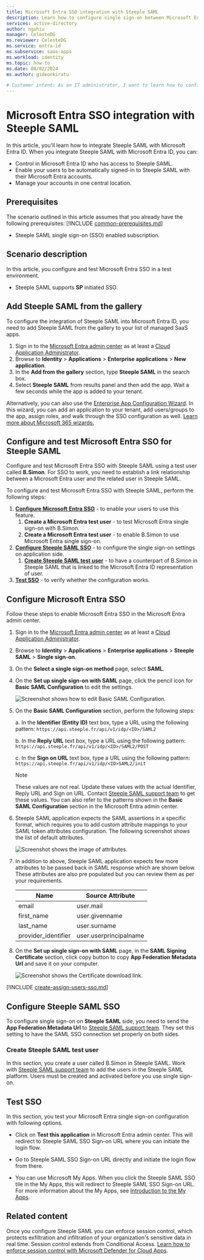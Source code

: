 ```yaml
---
title: Microsoft Entra SSO integration with Steeple SAML
description: Learn how to configure single sign-on between Microsoft Entra ID and Steeple SAML.
services: active-directory
author: nguhiu
manager: CelesteDG
ms.reviewer: CelesteDG
ms.service: entra-id
ms.subservice: saas-apps
ms.workload: identity
ms.topic: how-to
ms.date: 08/02/2024
ms.author: gideonkiratu

# Customer intent: As an IT administrator, I want to learn how to configure single sign-on between Microsoft Entra ID and Directory Services so that I can control who has access to Directory Services, enable automatic sign-in with Microsoft Entra accounts, and manage my accounts in one central location.
---
```


# Microsoft Entra SSO integration with Steeple SAML

In this article,  you'll learn how to integrate Steeple SAML with Microsoft Entra ID. When you integrate Steeple SAML with Microsoft Entra ID, you can:

* Control in Microsoft Entra ID who has access to Steeple SAML.
* Enable your users to be automatically signed-in to Steeple SAML with their Microsoft Entra accounts.
* Manage your accounts in one central location.

## Prerequisites
The scenario outlined in this article assumes that you already have the following prerequisites:
[!INCLUDE [common-prerequisites.md](~/identity/saas-apps/includes/common-prerequisites.md)]
* Steeple SAML single sign-on (SSO) enabled subscription.

## Scenario description

In this article,  you configure and test Microsoft Entra SSO in a test environment.

* Steeple SAML supports **SP** initiated SSO.

## Add Steeple SAML from the gallery

To configure the integration of Steeple SAML into Microsoft Entra ID, you need to add Steeple SAML from the gallery to your list of managed SaaS apps.

1. Sign in to the [Microsoft Entra admin center](https://entra.microsoft.com) as at least a [Cloud Application Administrator](~/identity/role-based-access-control/permissions-reference.md#cloud-application-administrator).
1. Browse to **Identity** > **Applications** > **Enterprise applications** > **New application**.
1. In the **Add from the gallery** section, type **Steeple SAML** in the search box.
1. Select **Steeple SAML** from results panel and then add the app. Wait a few seconds while the app is added to your tenant.

Alternatively, you can also use the [Enterprise App Configuration Wizard](https://portal.office.com/AdminPortal/home?Q=Docs#/azureadappintegration). In this wizard, you can add an application to your tenant, add users/groups to the app, assign roles, and walk through the SSO configuration as well. [Learn more about Microsoft 365 wizards.](/microsoft-365/admin/misc/azure-ad-setup-guides)

## Configure and test Microsoft Entra SSO for Steeple SAML

Configure and test Microsoft Entra SSO with Steeple SAML using a test user called **B.Simon**. For SSO to work, you need to establish a link relationship between a Microsoft Entra user and the related user in Steeple SAML.

To configure and test Microsoft Entra SSO with Steeple SAML, perform the following steps:

1. **[Configure Microsoft Entra SSO](#configure-microsoft-entra-sso)** - to enable your users to use this feature.
    1. **Create a Microsoft Entra test user** - to test Microsoft Entra single sign-on with B.Simon.
    1. **Create a Microsoft Entra test user** - to enable B.Simon to use Microsoft Entra single sign-on.
1. **[Configure Steeple SAML SSO](#configure-steeple-saml-sso)** - to configure the single sign-on settings on application side.
    1. **[Create Steeple SAML test user](#create-steeple-saml-test-user)** - to have a counterpart of B.Simon in Steeple SAML that is linked to the Microsoft Entra ID representation of user.
1. **[Test SSO](#test-sso)** - to verify whether the configuration works.

## Configure Microsoft Entra SSO

Follow these steps to enable Microsoft Entra SSO in the Microsoft Entra admin center.

1. Sign in to the [Microsoft Entra admin center](https://entra.microsoft.com) as at least a [Cloud Application Administrator](~/identity/role-based-access-control/permissions-reference.md#cloud-application-administrator).
1. Browse to **Identity** > **Applications** > **Enterprise applications** > **Steeple SAML** > **Single sign-on**.
1. On the **Select a single sign-on method** page, select **SAML**.
1. On the **Set up single sign-on with SAML** page, click the pencil icon for **Basic SAML Configuration** to edit the settings.

   ![Screenshot shows how to edit Basic SAML Configuration.](common/edit-urls.png "Basic Configuration")

1. On the **Basic SAML Configuration** section, perform the following steps:

    a. In the **Identifier (Entity ID)** text box, type a URL using the following pattern:
    `https://api.steeple.fr/api/v1/idp/<ID>/SAML2`

    b. In the **Reply URL** text box, type a URL using the following pattern:
    `https://api.steeple.fr/api/v1/idp/<ID>/SAML2/POST`

    c. In the **Sign on URL** text box, type a URL using the following pattern:
    `https://api.steeple.fr/api/v1/idp/<ID>SAML2/init`

	> [!NOTE]
	> These values are not real. Update these values with the actual Identifier, Reply URL and Sign on URL. Contact [Steeple SAML support team](mailto:support@steeple.com) to get these values. You can also refer to the patterns shown in the **Basic SAML Configuration** section in the Microsoft Entra admin center.

1. Steeple SAML application expects the SAML assertions in a specific format, which requires you to add custom attribute mappings to your SAML token attributes configuration. The following screenshot shows the list of default attributes.

	![Screenshot shows the image of attributes.](common/default-attributes.png "Image")

1. In addition to above, Steeple SAML application expects few more attributes to be passed back in SAML response which are shown below. These attributes are also pre populated but you can review them as per your requirements.
	
	| Name | Source Attribute|
	| --------- | --------- |
	| email | user.mail |
    | first_name | user.givenname |
    | last_name | user.surname |
    | provider_identifier | user.userprincipalname | 

1. On the **Set up single sign-on with SAML** page, in the **SAML Signing Certificate** section, click copy button to copy **App Federation Metadata Url** and save it on your computer.

	![Screenshot shows the Certificate download link.](common/copy-metadataurl.png "Certificate")

[!INCLUDE [create-assign-users-sso.md](~/identity/saas-apps/includes/create-assign-users-sso.md)]

## Configure Steeple SAML SSO

To configure single sign-on on **Steeple SAML** side, you need to send the **App Federation Metadata Url** to [Steeple SAML support team](mailto:support@steeple.com). They set this setting to have the SAML SSO connection set properly on both sides.

### Create Steeple SAML test user

In this section, you create a user called B.Simon in Steeple SAML. Work with [Steeple SAML support team](mailto:support@steeple.com) to add the users in the Steeple SAML platform. Users must be created and activated before you use single sign-on.

## Test SSO 

In this section, you test your Microsoft Entra single sign-on configuration with following options.
 
* Click on **Test this application** in Microsoft Entra admin center. This will redirect to Steeple SAML SSO Sign-on URL where you can initiate the login flow.
 
* Go to Steeple SAML SSO Sign-on URL directly and initiate the login flow from there.
 
* You can use Microsoft My Apps. When you click the Steeple SAML SSO tile in the My Apps, this will redirect to Steeple SAML SSO Sign-on URL. For more information about the My Apps, see [Introduction to the My Apps](https://support.microsoft.com/account-billing/sign-in-and-start-apps-from-the-my-apps-portal-2f3b1bae-0e5a-4a86-a33e-876fbd2a4510).

## Related content

Once you configure Steeple SAML you can enforce session control, which protects exfiltration and infiltration of your organization's sensitive data in real time. Session control extends from Conditional Access. [Learn how to enforce session control with Microsoft Defender for Cloud Apps](/cloud-app-security/proxy-deployment-any-app).